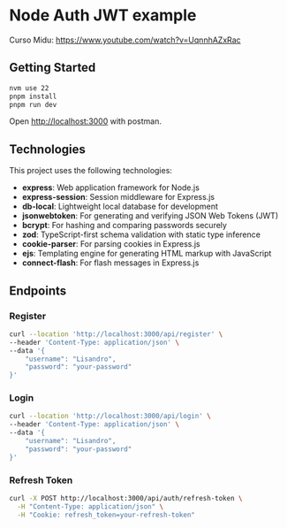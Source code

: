 # Node Auth JWT example

Curso Midu:
<https://www.youtube.com/watch?v=UqnnhAZxRac>

## Getting Started

```bash
nvm use 22
pnpm install
pnpm run dev
```

Open [http://localhost:3000](http://localhost:3000) with postman.

## Technologies

This project uses the following technologies:

- **express**: Web application framework for Node.js
- **express-session**: Session middleware for Express.js
- **db-local**: Lightweight local database for development
- **jsonwebtoken**: For generating and verifying JSON Web Tokens (JWT)
- **bcrypt**: For hashing and comparing passwords securely
- **zod**: TypeScript-first schema validation with static type inference
- **cookie-parser**: For parsing cookies in Express.js
- **ejs**: Templating engine for generating HTML markup with JavaScript
- **connect-flash**: For flash messages in Express.js

## Endpoints

### Register

```bash
curl --location 'http://localhost:3000/api/register' \
--header 'Content-Type: application/json' \
--data '{
    "username": "Lisandro",
    "password": "your-password"
}'
```

### Login

```bash
curl --location 'http://localhost:3000/api/login' \
--header 'Content-Type: application/json' \
--data '{
    "username": "Lisandro",
    "password": "your-password"
}'
```

### Refresh Token

```bash
curl -X POST http://localhost:3000/api/auth/refresh-token \
  -H "Content-Type: application/json" \
  -H "Cookie: refresh_token=your-refresh-token"
```
